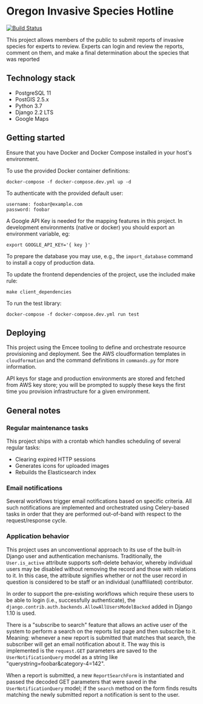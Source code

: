 # Oregon Invasive Species Hotline

[![Build Status](https://travis-ci.org/PSU-OIT-ARC/oregoninvasiveshotline.svg?branch=master)](https://travis-ci.org/PSU-OIT-ARC/oregoninvasiveshotline)

This project allows members of the public to submit reports of invasive species for experts to
review. Experts can login and review the reports, comment on them, and make a final determination
about the species that was reported

## Technology stack

- PostgreSQL 11
- PostGIS 2.5.x
- Python 3.7
- Django 2.2 LTS
- Google Maps

## Getting started

Ensure that you have Docker and Docker Compose installed in your host's environment.

To use the provided Docker container definitions:

    docker-compose -f docker-compose.dev.yml up -d

To authenticate with the provided default user:

    username: foobar@example.com
    password: foobar

A Google API Key is needed for the mapping features in this project. In
development environments (native or docker) you should export an environment variable, eg:

    export GOOGLE_API_KEY='{ key }'

To prepare the database you may use, e.g., the `import_database` command to install a copy of production data.

To update the frontend dependencies of the project, use the included make rule:

    make client_dependencies

To run the test library:

    docker-compose -f docker-compose.dev.yml run test

## Deploying

This project using the Emcee tooling to define and orchestrate resource provisioning and deployment.
See the AWS cloudformation templates in `cloudformation` and the command definitions in `commands.py`
for more information.

API keys for stage and production environments are stored and fetched from AWS key store; you will be
prompted to supply these keys the first time you provision infrastructure for a given environment.

## General notes

### Regular maintenance tasks

This project ships with a crontab which handles scheduling of several regular tasks:

- Clearing expired HTTP sessions
- Generates icons for uploaded images
- Rebuilds the Elasticsearch index

### Email notifications

Several workflows trigger email notifications based on specific criteria. All such notifications
are implemented and orchestrated using Celery-based tasks in order that they are performed
out-of-band with respect to the request/response cycle.

### Application behavior

This project uses an unconventional approach to its use of the built-in Django user and
authentication mechanisms. Traditionally, the `User.is_active` attribute supports soft-delete
behavior, whereby individual users may be disabled without removing the record and those with
relations to it. In this case, the attribute signifies whether or not the user record in question
is considered to be staff or an individual (unaffiliated) contributor.

In order to support the pre-existing workflows which require these users to be able to login
(i.e., successfully authenticate), the `django.contrib.auth.backends.AllowAllUsersModelBacked`
added in Django 1.10 is used.

There is a "subscribe to search" feature that allows an active user of the system to perform
a search on the reports list page and then subscribe to it. Meaning: whenever a new report is
submitted that matches that search, the subscriber will get an email notification about it.
The way this is implemented is the `request.GET` parameters are saved to the `UserNotificationQuery`
model as a string like "querystring=foobar&category-4=142".

When a report is submitted, a new `ReportSearchForm` is instantiated and passed the decoded GET
parameters that were saved in the `UserNotificationQuery` model; if the `search` method on the
form finds results matching the newly submitted report a notification is sent to the user.
